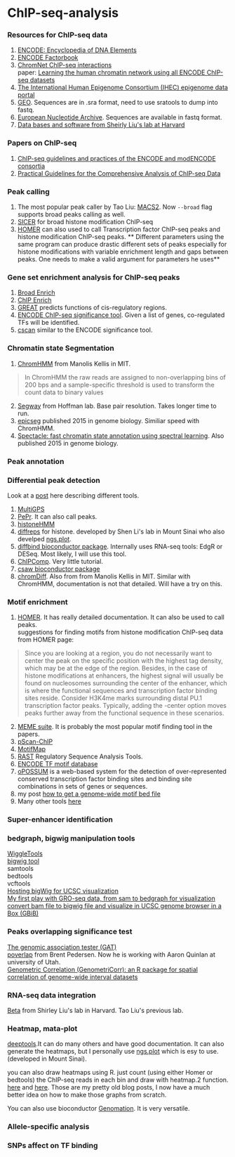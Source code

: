 # ChIP-seq-analysis

### Resources for ChIP-seq data 
1. [ENCODE: Encyclopedia of DNA Elements](https://www.encodeproject.org/)  
2. [ENCODE Factorbook](https://www.encodeproject.org/)  
3. [ChromNet ChIP-seq interactions](http://chromnet.cs.washington.edu/#/?search=&threshold=0.5)  
    paper: [Learning the human chromatin network using all ENCODE ChIP-seq datasets](http://biorxiv.org/content/early/2015/08/04/023911)  
4. [The International Human Epigenome Consortium (IHEC) epigenome data portal](http://epigenomesportal.ca/ihec/index.html?as=1)
5. [GEO](http://www.ncbi.nlm.nih.gov/gds/?term=). Sequences are in .sra format, need to use sratools to dump into fastq.
6. [European Nucleotide Archive](http://www.ebi.ac.uk/ena). Sequences are available in fastq format.
7. [Data bases and software from Sheirly Liu's lab at Harvard](http://liulab.dfci.harvard.edu/WEBSITE/software.htm) 

### Papers on ChIP-seq
1. [ChIP-seq guidelines and practices of the ENCODE and modENCODE consortia](http://www.ncbi.nlm.nih.gov/pubmed/22955991) 
2. [Practical Guidelines for the Comprehensive Analysis of ChIP-seq Data](http://journals.plos.org/ploscompbiol/article?id=10.1371/journal.pcbi.1003326)  

### Peak calling  
1. The most popular peak caller by Tao Liu: [MACS2](https://github.com/taoliu/MACS/). Now `--broad` flag supports broad peaks calling as well.  
2. [SICER](http://home.gwu.edu/~wpeng/Software.htm) for broad histone modification ChIP-seq
3. [HOMER](http://homer.salk.edu/homer/ngs/peaks.html) can also used to call Transcription factor ChIP-seq peaks and histone 
    modification ChIP-seq peaks.
** Different parameters using the same program can produce drastic different sets of peaks especially for histone modifications with variable enrichment length and gaps between peaks. One needs to make a valid argument for parameters he uses**

### Gene set enrichment analysis for ChIP-seq peaks  
1. [Broad Enrich](http://broad-enrich.med.umich.edu/)  
2. [ChIP Enrich](http://chip-enrich.med.umich.edu/)  
3. [GREAT](http://bejerano.stanford.edu/great/public/html/) predicts functions of cis-regulatory regions.  
4. [ENCODE ChIP-seq significance tool](http://encodeqt.simple-encode.org/). Given a list of genes, co-regulated TFs will be identified.  
5. [cscan](http://159.149.160.51/cscan/) similar to the ENCODE significance tool.  


### Chromatin state Segmentation  
1. [ChromHMM](http://compbio.mit.edu/ChromHMM/)  from Manolis Kellis in MIT.
  >In ChromHMM the raw reads are assigned to non-overlapping bins of 200 bps and a sample-specific threshold is used to transform the count data to binary values

2. [Segway](https://www.pmgenomics.ca/hoffmanlab/proj/segway/) from Hoffman lab. Base pair resolution. Takes longer time to run.  
3. [epicseg](https://github.com/lamortenera/epicseg) published 2015 in genome biology. Similiar speed with ChromHMM.   
4. [Spectacle: fast chromatin state annotation using spectral learning](https://github.com/jiminsong/Spectacle). Also published 2015 in genome biology.  

### Peak annotation 

### Differential peak detection  
Look at a [post](http://andre-rendeiro.me/2015/04/03/chipseq_diffbind_analysis/) here describing different tools.   
1. [MultiGPS](http://mahonylab.org/software/multigps/)  
2. [PePr](https://github.com/shawnzhangyx/PePr). It can also call peaks.  
3. [histoneHMM](http://histonehmm.molgen.mpg.de/)  
4. [diffreps](https://github.com/shenlab-sinai/diffreps) for histone.  developed by Shen Li's lab in Mount Sinai who also develped [ngs.plot](https://github.com/shenlab-sinai/ngsplot).  
5. [diffbind bioconductor package](http://bioconductor.org/packages/release/bioc/html/DiffBind.html). Internally uses RNA-seq tools: EdgR or DESeq.  Most likely, I will use this tool.  
6. [ChIPComp](http://web1.sph.emory.edu/users/hwu30/software/ChIPComp.html). Very little tutorial.  
7. [csaw bioconductor package](http://bioconductor.org/packages/release/bioc/html/csaw.html)  
8. [chromDiff](http://compbio.mit.edu/ChromDiff/Download.html). Also from from Manolis Kellis in MIT. Similar with ChromHMM, documentation is not that detailed. Will have a try on this.  


### Motif enrichment
1. [HOMER](http://homer.salk.edu/homer/ngs/peakMotifs.html). It has really detailed documentation. It can also be used to call peaks.   
suggestions for finding motifs from histone modification ChIP-seq data from HOMER page:
>Since you are looking at a region, you do not necessarily want to center the peak on the specific position with the highest tag density, which may be at the edge of the region.  Besides, in the case of histone modifications at enhancers, the highest signal will usually be found on nucleosomes surrounding the center of the enhancer, which is where the functional sequences and transcription factor binding sites reside.  Consider H3K4me marks surrounding distal PU.1 transcription factor peaks.  Typically, adding the -center option moves peaks further away from the functional sequence in these scenarios.

2. [MEME suite](http://meme.ebi.edu.au/meme/index.html). It is probably the most popular motif finding tool in the papers.  
3. [pScan-ChIP](http://159.149.160.51/pscan_chip_dev/)  
4. [MotifMap](http://motifmap.ics.uci.edu/#MotifSearch)  
5. [RAST](http://rsat01.biologie.ens.fr/rsa-tools/index.html) Regulatory Sequence Analysis Tools.  
6. [ENCODE TF motif database](http://compbio.mit.edu/encode-motifs/)  
7. [oPOSSUM](http://opossum.cisreg.ca/oPOSSUM3/) is a web-based system for the detection of over-represented conserved transcription factor binding sites and binding site combinations in sets of genes or sequences.  
8.  my post [how to get a genome-wide motif bed file](http://crazyhottommy.blogspot.com/2014/02/how-to-get-genome-wide-motif-bed-file.html) 
9.  Many other tools [here](http://omictools.com/motif-discovery-c84-p1.html)  

### Super-enhancer identification  

### bedgraph, bigwig manipulation tools
[WiggleTools](https://github.com/Ensembl/WiggleTools)  
[bigwig tool](https://github.com/CRG-Barcelona/bwtool/wiki)  
samtools  
bedtools  
vcftools  
[Hosting bigWig for UCSC visualization](http://crazyhottommy.blogspot.com/2014/02/hosting-bigwig-by-dropbox-for-ucsc.html)  
[My first play with GRO-seq data, from sam to bedgraph for visualization](http://crazyhottommy.blogspot.com/2013/10/my-first-play-with-gro-seq-data-from.html)  
[convert bam file to bigwig file and visualize in UCSC genome browser in a Box (GBiB)](http://crazyhottommy.blogspot.com/2014/10/convert-bam-file-to-bigwig-file-and.html)  



### Peaks overlapping significance test
[The genomic association tester (GAT)](https://github.com/AndreasHeger/gat)  
[poverlap](https://github.com/brentp/poverlap) from Brent Pedersen. Now he is working with Aaron Quinlan at university of Utah.  
[Genometric Correlation (GenometriCorr): an R package for spatial correlation of genome-wide interval datasets](http://genometricorr.sourceforge.net/)  

### RNA-seq data integration
[Beta](http://cistrome.org/BETA/) from Shirley Liu's lab in Harvard.  Tao Liu's previous lab.  


### Heatmap, mata-plot 
[deeptools](https://github.com/fidelram/deepTools).It can do many others and have good documentation.
It can also generate the heatmaps, but I personally use [ngs.plot](https://github.com/shenlab-sinai/ngsplot) which is esy to use. (developed in Mount Sinai).  

you can also draw heatmaps using R. just count (using either Homer or bedtools) the ChIP-seq reads in each bin and draw with heatmap.2 function. 
[here](http://crazyhottommy.blogspot.com/2013/08/how-to-make-heatmap-based-on-chip-seq.html) and [here](http://crazyhottommy.blogspot.com/2013/04/how-to-make-tss-plot-using-rna-seq-and.html). Those are my pretty old blog posts, I now have a much better idea on how to make those graphs from scratch.

You can also use bioconductor [Genomation](http://www.bioconductor.org/packages/release/bioc/vignettes/genomation/inst/doc/GenomationManual-knitr.html). It is very versatile.

### Allele-specific analysis  


### SNPs affect on TF binding
